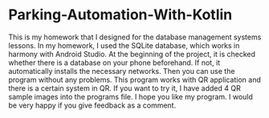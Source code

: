 # Parking-Automation-With-Kotlin
This is my homework that I designed for the database management systems lessons.
In my homework, I used the SQLite database, which works in harmony  with Android Studio.
At the beginning of the project, it is checked whether there is a database on your phone beforehand. If not, it automatically installs the necessary networks.
Then you can use the program without any problems.
This program works with QR application and there is a certain system in QR.
If you want to try it, I have added 4 QR sample images into the programs file.
I hope you like my program. I would be very happy if you give feedback as a comment.
